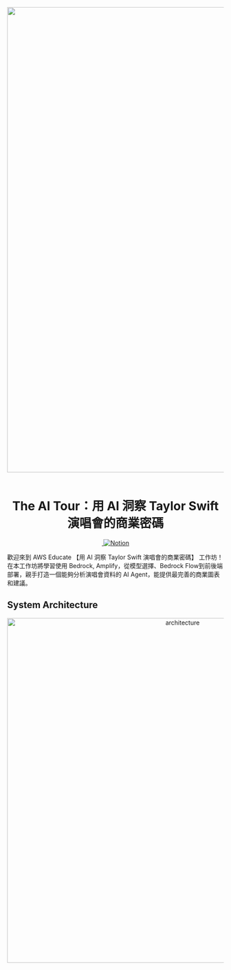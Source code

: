 <div align="center">
  
<img width="1080" height="1080" alt="image" src="https://github.com/user-attachments/assets/35d3ecda-24b0-431f-b830-405569c3ee4e" />

</div>
<br>
<h1 align="center">The AI Tour：用 AI 洞察 Taylor Swift 演唱會的商業密碼</h1>
<p align="center"></p>

<p align="center">
  <a aria-label="License" href="https://github.com/aws-educate-tw/aws_educate_taylor_swift_workshop/blob/main/LICENSE">
    <img alt="" src="https://img.shields.io/github/license/aws-educate-tw/aws_educate_taylor_swift_workshop">
  </a>
  <a aria-label="Notion page" href="https://aws-educate-tw.notion.site/The-AI-Era-AI-Taylor-Swift-1b46bfee6817806fb46eea9c67c8c57d?pvs=4">
    <img alt="Notion" src="https://img.shields.io/badge/Notion-View%20Page-brightgreen?style=social&logo=Notion&link=https%3A%2F%2Faws-educate-tw.notion.site%2FAI-SageMaker-AI-e5135d2fdc674a12bfdbbe30a95ca355">
  </a>
  </a>
</p>


歡迎來到 AWS Educate 【用 AI 洞察 Taylor Swift 演唱會的商業密碼】 工作坊！在本工作坊將學習使用 Bedrock, Amplify，從模型選擇、Bedrock Flow到前後端部署，親手打造一個能夠分析演唱會資料的 AI Agent，能提供最完善的商業圖表和建議。

## System Architecture
<div align="center">
  <img src="./imgs/20250329 The AI Era Workshop Architecture.drawio.png" alt="architecture" width="800">
</div>
